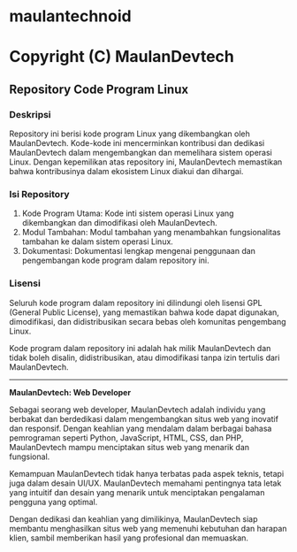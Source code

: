 # maulantechnoid
# Copyright (C) MaulanDevtech
## Repository Code Program Linux

### Deskripsi
Repository ini berisi kode program Linux yang dikembangkan oleh MaulanDevtech. Kode-kode ini mencerminkan kontribusi dan dedikasi MaulanDevtech dalam mengembangkan dan memelihara sistem operasi Linux. Dengan kepemilikan atas repository ini, MaulanDevtech memastikan bahwa kontribusinya dalam ekosistem Linux diakui dan dihargai.

### Isi Repository
1. Kode Program Utama: Kode inti sistem operasi Linux yang dikembangkan dan dimodifikasi oleh MaulanDevtech.
2. Modul Tambahan: Modul tambahan yang menambahkan fungsionalitas tambahan ke dalam sistem operasi Linux.
3. Dokumentasi: Dokumentasi lengkap mengenai penggunaan dan pengembangan kode program dalam repository ini.

### Lisensi
Seluruh kode program dalam repository ini dilindungi oleh lisensi GPL (General Public License), yang memastikan bahwa kode dapat digunakan, dimodifikasi, dan didistribusikan secara bebas oleh komunitas pengembang Linux.

Kode program dalam repository ini adalah hak milik MaulanDevtech dan tidak boleh disalin, didistribusikan, atau dimodifikasi tanpa izin tertulis dari MaulanDevtech.

---

**MaulanDevtech: Web Developer**

Sebagai seorang web developer, MaulanDevtech adalah individu yang berbakat dan berdedikasi dalam mengembangkan situs web yang inovatif dan responsif. Dengan keahlian yang mendalam dalam berbagai bahasa pemrograman seperti Python, JavaScript, HTML, CSS, dan PHP, MaulanDevtech mampu menciptakan situs web yang menarik dan fungsional.

Kemampuan MaulanDevtech tidak hanya terbatas pada aspek teknis, tetapi juga dalam desain UI/UX. MaulanDevtech memahami pentingnya tata letak yang intuitif dan desain yang menarik untuk menciptakan pengalaman pengguna yang optimal.

Dengan dedikasi dan keahlian yang dimilikinya, MaulanDevtech siap membantu menghasilkan situs web yang memenuhi kebutuhan dan harapan klien, sambil memberikan hasil yang profesional dan memuaskan.
